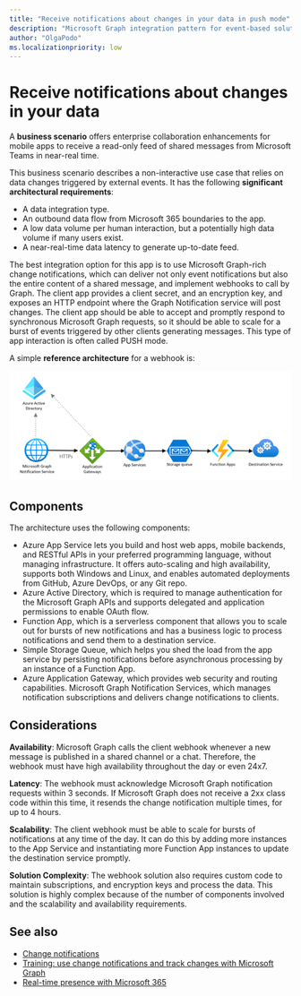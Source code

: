 ```yaml
---
title: "Receive notifications about changes in your data in push mode"
description: "Microsoft Graph integration pattern for event-based solutions that rely on change notifications in push mode."
author: "OlgaPodo"
ms.localizationpriority: low
---
```


# Receive notifications about changes in your data

A **business scenario** offers enterprise collaboration enhancements for mobile apps to receive a read-only feed of shared messages from Microsoft Teams in near-real time.

This business scenario describes a non-interactive use case that relies on data changes triggered by external events. It has the following **significant architectural requirements**:

- A data integration type.
- An outbound data flow from Microsoft 365 boundaries to the app.
- A low data volume per human interaction, but a potentially high data volume if many users exist.
- A near-real-time data latency to generate up-to-date feed.
  
The best integration option for this app is to use Microsoft Graph-rich change notifications, which can deliver not only event notifications but also the entire content of a shared message, and implement webhooks to call by Graph. The client app provides a client secret, and an encryption key, and exposes an HTTP endpoint where the Graph Notification service will post changes. The client app should be able to accept and promptly respond to synchronous Microsoft Graph requests, so it should be able to scale for a burst of events triggered by other clients generating messages. This type of app interaction is often called PUSH mode.

A simple **reference architecture** for a webhook is:

![webhooks](.././images/graph-arc-center/webhooks.png)

## Components

The architecture uses the following components:

- Azure App Service lets you build and host web apps, mobile backends, and RESTful APIs in your preferred programming language, without managing infrastructure. It offers auto-scaling and high availability, supports both Windows and Linux, and enables automated deployments from GitHub, Azure DevOps, or any Git repo.
- Azure Active Directory, which is required to manage authentication for the Microsoft Graph APIs and supports delegated and application permissions to enable OAuth flow.
- Function App, which is a serverless component that allows you to scale out for bursts of new notifications and has a business logic to process notifications and send them to a destination service.
- Simple Storage Queue, which helps you shed the load from the app service by persisting notifications before asynchronous processing by an instance of a Function App.
- Azure Application Gateway, which provides web security and routing capabilities.
Microsoft Graph Notification Services, which manages notification subscriptions and delivers change notifications to clients.
 

## Considerations

**Availability**: Microsoft Graph calls the client webhook whenever a new message is published in a shared channel or a chat. Therefore, the webhook must have high availability throughout the day or even 24x7.

**Latency**: The webhook must acknowledge Microsoft Graph notification requests within 3 seconds. If Microsoft Graph does not receive a 2xx class code within this time, it resends the change notification multiple times, for up to 4 hours.

**Scalability**: The client webhook must be able to scale for bursts of notifications at any time of the day. It can do this by adding more instances to the App Service and instantiating more Function App instances to update the destination service promptly.

**Solution Complexity**: The webhook solution also requires custom code to maintain subscriptions, and encryption keys and process the data. This solution is highly complex because of the number of components involved and the scalability and availability requirements.

## See also

- [Change notifications](./../webhooks.md)
- [Training: use change notifications and track changes with Microsoft Graph](/training/modules/msgraph-changenotifications-trackchanges)
- [Real-time presence with Microsoft 365](https://learn.microsoft.com/en-us/azure/architecture/solution-ideas/articles/presence-microsoft-365-power-platform)
  
